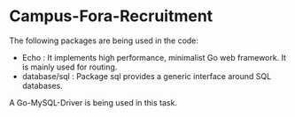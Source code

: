 # Campus-Fora-Recruitment

The following packages are being used in the code:
* Echo : It implements high performance, minimalist Go web framework. It is mainly used for routing.
* database/sql : Package sql provides a generic interface around SQL databases. 

A Go-MySQL-Driver is being used in this task.
